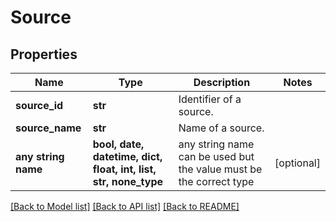 # Source


## Properties
Name | Type | Description | Notes
------------ | ------------- | ------------- | -------------
**source_id** | **str** | Identifier of a source. | 
**source_name** | **str** | Name of a source. | 
**any string name** | **bool, date, datetime, dict, float, int, list, str, none_type** | any string name can be used but the value must be the correct type | [optional]

[[Back to Model list]](../README.md#documentation-for-models) [[Back to API list]](../README.md#documentation-for-api-endpoints) [[Back to README]](../README.md)


